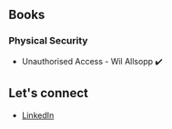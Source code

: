 ## Books

### Physical Security

- Unauthorised Access - Wil Allsopp :heavy_check_mark:

## Let's connect

- [LinkedIn](https://www.linkedin.com/in/david-gherghita)
